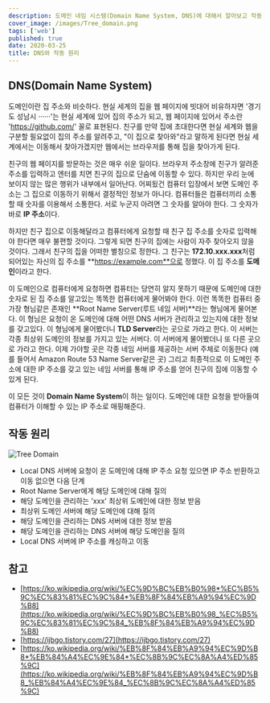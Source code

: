 ```yaml
---
description: 도메인 네임 시스템(Domain Name System, DNS)에 대해서 알아보고 작동 원리에 대해 정리해보자
cover_image: /images/Tree_domain.png
tags: ['web']
published: true
date: 2020-03-25
title: DNS와 작동 원리
---
```


## DNS(Domain Name System)

도메인이란 집 주소와 비슷하다. 현실 세계의 집을 웹 페이지에 빗대어 비유하자면 '경기도 성남시 ······'는 현실 세계에 있어 집의 주소가 되고, 웹 페이지에 있어서 주소란 'https://github.com/' 꼴로 표현된다. 친구를 만약 집에 초대한다면 현실 세계와 웹을 구분할 필요없이 집의 주소를 알려주고, "이 집으로 찾아와"라고 말하게 된다면 현실 세계에서는 이동해서 찾아가겠지만 웹에서는 브라우저를 통해 집을 찾아가게 된다.

친구의 웹 페이지를 방문하는 것은 매우 쉬운 일이다. 브라우저 주소창에 친구가 알려준 주소를 입력하고 엔터를 치면 친구의 집으로 단숨에 이동할 수 있다. 하지만 우리 눈에 보이지 않는 많은 행위가 내부에서 일어난다. 어찌됬건 컴퓨터 입장에서 보면 도메인 주소는 그 집으로 이동하기 위해서 결정적인 정보가 아니다. 컴퓨터들은 컴퓨터끼리 소통할 때 숫자를 이용해서 소통한다. 서로 누군지 아려면 그 숫자를 알아야 한다. 그 숫자가 바로 **IP 주소**이다.

하지만 친구 집으로 이동해달라고 컴퓨터에게 요청할 때 친구 집 주소를 숫자로 입력해야 한다면 매우 불편할 것이다. 그렇게 되면 친구의 집에는 사람이 자주 찾아오지 않을 것이다. 그래서 친구의 집을 어떠한 별칭으로 정한다. 그 친구는 **172.10.xxx.xxx**처럼 되어있는 자신의 집 주소를 **https://example.com**으로 정했다. 이 집 주소를 **도메인**이라고 한다.

이 도메인으로 컴퓨터에게 요청하면 컴퓨터는 당연히 알지 못하기 때문에 도메인에 대한 숫자로 된 집 주소를 알고있는 똑똑한 컴퓨터에게 물어봐야 한다. 이런 똑똑한 컴퓨터 중 가장 형님같은 존재인 **Root Name Server(루트 네임 서버)**라는 형님에게 물어본다. 이 형님은 요청이 온 도메인에 대해 어떤 DNS 서버가 관리하고 있는지에 대한 정보를 갖고있다. 이 형님에게 물어봤더니 **TLD Server**라는 곳으로 가라고 한다. 이 서버는 각종 최상위 도메인의 정보를 가지고 있는 서버다. 이 서버에게 물어봤더니 또 다른 곳으로 가라고 한다. 이제 가야할 곳은 각종 네임 서버를 제공하는 서버 주체로 이동한다 (예를 들어서 Amazon Route 53 Name Server같은 곳) 그리고 최종적으로 이 도메인 주소에 대한 IP 주소를 갖고 있는 네임 서버를 통해 IP 주소를 얻어 친구의 집에 이동할 수 있게 된다.

이 모든 것이 **Domain Name System**이 하는 일이다. 도메인에 대한 요청을 받아들여 컴퓨터가 이해할 수 있는 IP 주소로 매핑해준다.

## 작동 원리

![Tree Domain](/images/Tree_domain.png)

- Local DNS 서버에 요청이 온 도메인에 대해 IP 주소 요청 있으면 IP 주소 반환하고 이동 없으면 다음 단계
- Root Name Server에게 해당 도메인에 대해 질의
- 해당 도메인을 관리하는 'xxx' 최상위 도메인에 대한 정보 받음
- 최상위 도메인 서버에 해당 도메인에 대해 질의
- 해당 도메인을 관리하는 DNS 서버에 대한 정보 받음
- 해당 도메인을 관리하는 DNS 서버에 해당 도메인을 질의
- Local DNS 서버에 IP 주소를 캐싱하고 이동

## 참고

- [https://ko.wikipedia.org/wiki/%EC%9D%BC%EB%B0%98*%EC%B5%9C%EC%83%81%EC%9C%84*%EB%8F%84%EB%A9%94%EC%9D%B8](https://ko.wikipedia.org/wiki/%EC%9D%BC%EB%B0%98_%EC%B5%9C%EC%83%81%EC%9C%84_%EB%8F%84%EB%A9%94%EC%9D%B8)
- [https://ijbgo.tistory.com/27](https://ijbgo.tistory.com/27)
- [https://ko.wikipedia.org/wiki/%EB%8F%84%EB%A9%94%EC%9D%B8*%EB%84%A4%EC%9E%84*%EC%8B%9C%EC%8A%A4%ED%85%9C](https://ko.wikipedia.org/wiki/%EB%8F%84%EB%A9%94%EC%9D%B8_%EB%84%A4%EC%9E%84_%EC%8B%9C%EC%8A%A4%ED%85%9C)

